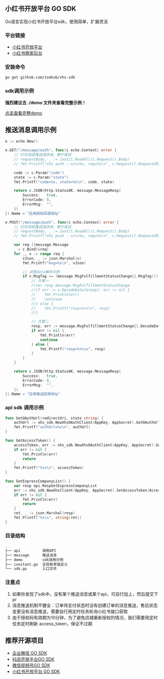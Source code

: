 ## 小红书开放平台 GO SDK

Go语言实现小红书开放平台sdk，使用简单，扩展灵活

### 平台链接

- [小红书开放平台](https://open.xiaohongshu.com/home?from=/application/subscribeMsg)
- [小红书商家后台](https://customer.xiaohongshu.com/login?service=https://ark.xiaohongshu.com/ark/login)

### 安装命令

```sh
go get github.com/zsmhub/xhs-sdk
```

### sdk调用示例

**强烈建议去 ./demo 文件夹查看完整示例！**

[点击查看完整demo](https://github.com/zsmhub/xhs-sdk/tree/main/demo)

## 推送消息调用示例

```go
e := echo.New()

e.GET("/message/auth", func(c echo.Context) error {
    // 打印消息推送请求体，便于调试
    // requestBody, _ := ioutil.ReadAll(c.Request().Body)
    // fmt.Printf("xhs auth : uri=%s, req=%s\n", c.Request().RequestURI, string(requestBody))

    code := c.Param("code")
    state := c.Param("state")
    fmt.Printf("code=%s, state=%s\n", code, state)

    return c.JSON(http.StatusOK, message.MessageResp{
        Success:   true,
        ErrorCode: 0,
        ErrorMsg:  "",
    })
}).Name = "应用授权回调地址"

e.POST("/message/push", func(c echo.Context) error {
    // 打印消息推送请求体，便于调试
    // requestBody, _ := ioutil.ReadAll(c.Request().Body)
    // fmt.Printf("xhs push : uri=%s, req=%s\n", c.Request().RequestURI, string(requestBody))

    var req []message.Message
    _ = c.Bind(&req)
    for _, v := range req {
        vJson, _ := json.Marshal(v)
        fmt.Printf("msg=%s\n", vJson)

        // 消息data解析示例
        if v.MsgTag == (message.MsgFulfillmentStatusChange{}.MsgTag()) {
            // 方案一
            //var resp message.MsgFulfillmentStatusChange
            //if err := v.DecodeData(&resp); err != nil {
            //    fmt.Println(err)
            //    continue
            //} else {
            //    fmt.Printf("resp=%+v\n", resp)
            //}

            // 方案二
            resp, err := message.MsgFulfillmentStatusChange{}.DecodeData(v.Data)
            if err != nil {
                fmt.Println(err)
                continue
            } else {
                fmt.Printf("resp=%+v\n", resp)
            }
        }
    }

    return c.JSON(http.StatusOK, message.MessageResp{
        Success:   true,
        ErrorCode: 0,
        ErrorMsg:  "",
    })
}).Name = "应用推送回调地址"
```

### api sdk 调用示例

```go
func GetOAuthUrl(redirectUri, state string) {
	authUrl := xhs_sdk.NewXhsOAuthClient(AppKey, AppSecret).GetOAuthUrl(redirectUri, state)
	fmt.Printf("authUrl=%s\n", authUrl)
}

func GetAccessToken() {
	accessToken, err := xhs_sdk.NewXhsOAuthClient(AppKey, AppSecret).GetAccessToken(Code)
	if err != nil {
		fmt.Println(err)
		return
	}
	fmt.Printf("%+v\n", accessToken)
}

func GetExpressCompanyList() {
	var resp api.RespGetExpressCompanyList
	err := xhs_sdk.NewXhsClient(AppKey, AppSecret).SetAccessToken(AccessToken).Post(api.ReqGetExpressCompanyList{}, &resp)
	if err != nil {
		fmt.Println(err)
		return
	}
	ret, _ := json.Marshal(resp)
	fmt.Printf("%s\n", string(ret))
}
```

### 目录结构

```sh
.
├── api          调用API
├── message      推送消息
├── demo         sdk调用示例
├── constant.go  全局枚举值定义
└── sdk.go       入口文件
```

### 注意点

1. 如果你发现了sdk中，没有某个推送消息或某个api，可自行加上，然后提交下pr
2. 消息推送机制不健全：订单待支付状态时没有创建订单的消息推送，售后状态变更没有消息推送，需要自行用定时任务轮询小红书接口获取
3. 由于授权码有效期为10分钟，为了避免店铺重新授权的情况，我们需要用定时任务定时刷新 access_token，保证不过期

## 推荐开源项目

- [企业微信 GO SDK](https://github.com/zsmhub/workweixin)
- [抖店开放平台GO SDK](https://github.com/zsmhub/doudian-sdk)
- [微信视频号GO SDK](https://github.com/zsmhub/wx-channels-sdk)
- [小红书开放平台 GO SDK](https://github.com/zsmhub/xhs-sdk)